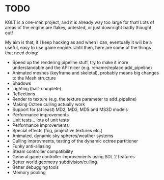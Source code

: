 
# TODO

KGLT is a one-man project, and it is already way too large for that! Lots of areas of 
the engine are flakey, untested, or just downright badly thought out!

My aim is that, if I keep hacking as and when I can, eventually it will be a useful,
easy to use game engine. Until then, here are some of the things that need doing:

  - Speed up the rendering pipeline stuff, try to make it more understandable and the API nicer (e.g. rename/replace add_pipeline)
 - Animated meshes (keyframe and skeletal), probably means big changes to the Mesh structure
 - Shadows
 - Lighting (half-complete)
 - Reflections
 - Render to texture (e.g. the texture parameter to add_pipeline)
 - Making Octree culling actually work
 - Support for (at least) MD2, MD3, MD5 and MS3D models
 - Performance improvements
 - Unit tests... lots of unit tests
 - Performance improvements
 - Special effects (fog, projective textures etc.)
 - Animated, dynamic sky spheres/weather systems
 - Culling improvments, testing of the dynamic octree partitioner
 - Funky anti-aliasing
 - Steam controller compatibility 
 - General game controller improvements using SDL 2 features
 - Better world geometry subdivision/culling
 - Better debugging tools
 - Memory pooling
 
